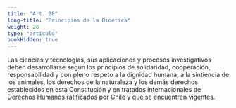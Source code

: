 ```yaml
---
title: "Art. 28"
long-title: "Principios de la Bioética"
weight: 28
type: "articulo"
bookHidden: true
---
```

 
Las ciencias y tecnologías, sus aplicaciones y procesos investigativos deben desarrollarse según los principios de solidaridad, cooperación, responsabilidad y con pleno respeto a la dignidad humana, a la sintiencia de los animales, los derechos de la naturaleza y los demás derechos establecidos en esta Constitución y en tratados internacionales de Derechos Humanos ratificados por Chile y que se encuentren vigentes.
